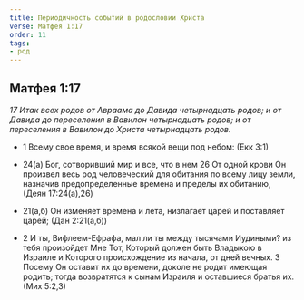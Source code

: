 ```yaml
---
title: Периодичность событий в родословии Христа
verse: Матфея 1:17
order: 11
tags: 
- род
---
```

## Матфея 1:17

*17 Итак всех родов от Авраама до Давида четырнадцать родов; и от Давида до переселения в Вавилон четырнадцать родов; и от переселения в Вавилон до Христа четырнадцать родов.*

- 1 Всему свое время, и время всякой вещи под небом: (Екк 3:1)
- 24(а) Бог, сотворивший мир и все, что в нем 26 От одной крови Он произвел весь род человеческий для обитания по всему лицу земли, назначив предопределенные времена и пределы их обитанию, (Деян 17:24(а),26)
- 21(а,б) Он изменяет времена и лета, низлагает царей и поставляет царей; (Дан 2:21(а,б))

- 2 И ты, Вифлеем-Ефрафа, мал ли ты между тысячами Иудиными? из тебя произойдет Мне Тот, Который должен быть Владыкою в Израиле и Которого происхождение из начала, от дней вечных. 3 Посему Он оставит их до времени, доколе не родит имеющая родить; тогда возвратятся к сынам Израиля и оставшиеся братья их. (Мих 5:2,3)